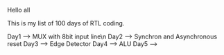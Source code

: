 Hello all

This is my list of 100 days of RTL coding.

Day1 --> MUX with 8bit input line\n
Day2 --> Synchron and Asynchronous reset
Day3 --> Edge Detector
Day4 --> ALU
Day5 --> 
